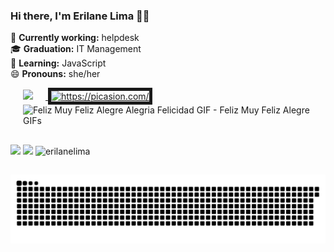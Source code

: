 ### Hi there, I'm Erilane Lima 👩‍💻

🔭 **Currently working:** helpdesk\
🎓 **Graduation:** IT Management\
🌱 **Learning:** JavaScript\
😄 **Pronouns:** she/her


<div>
  <a href="https://github.com/erilanelima">
  <img height="180em" hspace="20em" src="https://github-readme-stats.vercel.app/api?username=erilanelima&show_icons=true&theme=buefy&include_all_commits=true&count_private=true"/>
  <a href="https://picasion.com/"><img src="https://i.picasion.com/pic91/37fc145da102245daeae88958aae7974.gif" width="180" height="180" border="5" alt="https://picasion.com/" />     </a>
   <img hspace="20em" src="https://c.tenor.com/XKaBt25ajDMAAAAC/feliz-muy-feliz.gif" width="220" height="180" alt="Feliz Muy Feliz Alegre Alegria Felicidad GIF - Feliz Muy Feliz Alegre GIFs" style="max-width: 690px;">
    
 </div>
 
 ##

  <div> 
  <a href = "mailto:erilanesilvalima3@gmail.com"><img src="https://img.shields.io/badge/-Gmail-%23333?style=for-the-badge&logo=gmail&logoColor=white" target="_blank"></a>
  <a href="https://www.linkedin.com/in/erilane-lima-349912181/" target="_blank"><img src="https://img.shields.io/badge/-LinkedIn-%230077B5?style=for-the-badge&logo=linkedin&logoColor=white" target="_blank"></a> 
  <img height ="28em"  src="https://komarev.com/ghpvc/?username=erilanelima&color=red" alt="erilanelima"/> 

  </div>
  
 ##

  ![Snake animation](https://github.com/erilanelima/ErilaneLima/blob/output/github-contribution-grid-snake.svg)
